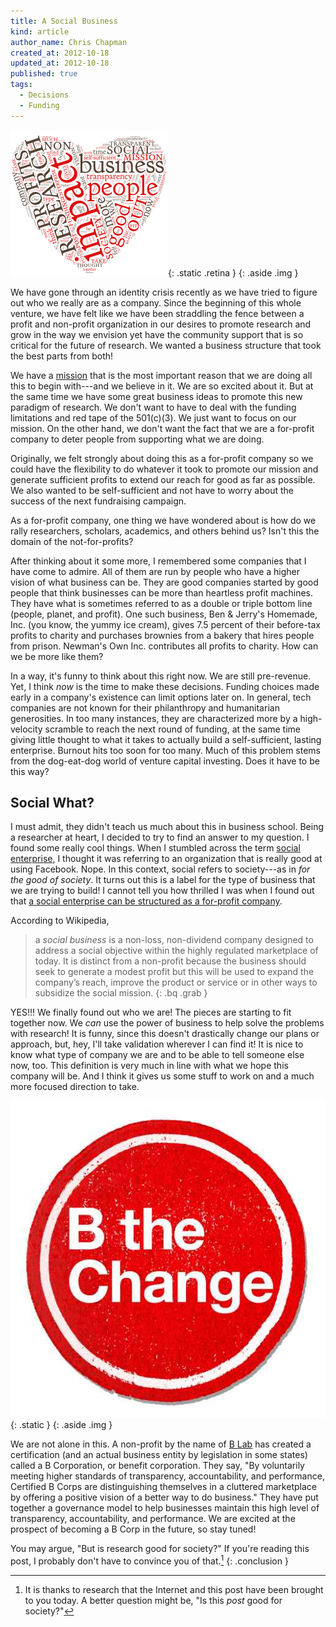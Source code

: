 ```yaml
---
title: A Social Business
kind: article
author_name: Chris Chapman
created_at: 2012-10-18
updated_at: 2012-10-18
published: true
tags:
  - Decisions
  - Funding
---
```


![A Social Business](social-business.png){: .static .retina }
{: .aside .img }

We have gone through an identity crisis recently as we have tried to figure out
who we really are as a company. Since the beginning of this whole venture, we
have felt like we have been straddling the fence between a profit and
non-profit organization in our desires to promote research and grow in the way
we envision yet have the community support that is so critical for the future
of research. We wanted a business structure that took the best parts from
both!

<!--MORE-->

We have a <a href="/company#mission">mission</a> that is the most important
reason that we are doing all this to begin with---and we believe in it. We are
so excited about it. But at the same time we have some great business ideas to
promote this new paradigm of research. We don't want to have to deal with the
funding limitations and red tape of the <span
class="oldstyle">501</span>(c)<span class="oldstyle">(3)</span>. We just want
to focus on our mission. On the other hand, we don't want the fact that we are
a for-profit company to deter people from supporting what we are doing.

Originally, we felt strongly about doing this as a for-profit company so we
could have the flexibility to do whatever it took to promote our mission and
generate sufficient profits to extend our reach for good as far as possible. We
also wanted to be self-sufficient and not have to worry about the success of
the next fundraising campaign.

As a for-profit company, one thing we have wondered about is how do we rally
researchers, scholars, academics, and others behind us? Isn't this the domain
of the not-for-profits? 

After thinking about it some more, I remembered some companies that I have come
to admire. All of them are run by people who have a higher vision of what
business can be. They are good companies started by good people that think
businesses can be more than heartless profit machines. They have what is
sometimes referred to as a double or triple bottom line (people, planet, and
profit). One such business, Ben & Jerry's Homemade, Inc. (you know, the yummy
ice cream), gives <span class="oldstyle">7.5</span> percent of their before-tax
profits to charity and purchases brownies from a bakery that hires people from
prison.  Newman's Own Inc. contributes all profits to charity. How can we be
more like them?

In a way, it's funny to think about this right now. We are still pre-revenue.
Yet, I think _now_ is the time to make these decisions. Funding choices made
early in a company's existence can limit options later on. In general, tech
companies are not known for their philanthropy and humanitarian generosities.
In too many instances, they are characterized more by a high-velocity scramble
to reach the next round of funding, at the same time giving little thought to
what it takes to actually build a self-sufficient, lasting enterprise. Burnout
hits too soon for too many. Much of this problem stems from the dog-eat-dog
world of venture capital investing. Does it have to be this way?

## Social What?

I must admit, they didn't teach us much about this in business school. Being a
researcher at heart, I decided to try to find an answer to my question. I found
some really cool things. When I stumbled across the term [social
enterprise](http://en.wikipedia.org/wiki/Social_enterprise), I thought it was
referring to an organization that is really good at using Facebook. Nope. In
this context, social refers to society---as in _for the good of society_. It
turns out this is a label for the type of business that we are trying to build!
I cannot tell you how thrilled I was when I found out that [a social enterprise
can be structured as a for-profit
company](http://en.wikipedia.org/wiki/Social_business).

According to Wikipedia,

> a <dfn id="socialbusiness">social business</dfn> is a non-loss, non-dividend
> company designed to address a social objective within the highly regulated
> marketplace of today.  It is distinct from a non-profit because the business
> should seek to generate a modest profit but this will be used to expand the
> company’s reach, improve the product or service or in other ways to subsidize
> the social mission.
{: .bq .grab }

YES!!! We finally found out who we are! The pieces are starting to fit together
now. We _can_ use the power of business to help solve the problems with
research! It is funny, since this doesn't drastically change our plans or
approach, but, hey, I'll take validation wherever I can find it! It is nice to
know what type of company we are and to be able to tell someone else now, too.
This definition is very much in line with what we hope this company will be.
And I think it gives us some stuff to work on and a much more focused direction
to take.

![Be the change](bthechangebadge.jpg){: .static }
{: .aside .img }

We are not alone in this. A non-profit by the name of [B
Lab](http://www.bcorporation.net/what-are-b-corps/the-non-profit-behind-b-corps)
has created a certification (and an actual business entity by legislation in
some states) called a <abbr>B Corporation</abbr>, or benefit corporation.  They
say, "By voluntarily meeting higher standards of transparency, accountability,
and performance, Certified <abbr>B Corps</abbr> are distinguishing themselves
in a cluttered marketplace by offering a positive vision of a better way to do
business." They have put together a governance model to help businesses
maintain this high level of transparency, accountability, and performance. We
are excited at the prospect of becoming a <abbr>B Corp</abbr> in the
future, so stay tuned!

You may argue, "But is research good for society?" If you're reading this post,
I probably don't have to convince you of that.[^goodforsociety]
{: .conclusion }


[^goodforsociety]: It is thanks to research that the Internet and this post
    have been brought to you today. A better question might be, "Is this _post_
    good for society?"
